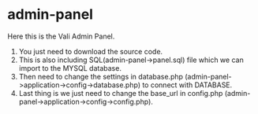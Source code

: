 # admin-panel

Here this is the Vali Admin Panel.

1. You just need to download the source code.
2. This is also including SQL(admin-panel->panel.sql) file which we can import to the MYSQL database.
3. Then need to change the settings in database.php (admin-panel->application->config->database.php) to connect with DATABASE.
4. Last thing is we just need to change the base_url in config.php (admin-panel->application->config->config.php).
